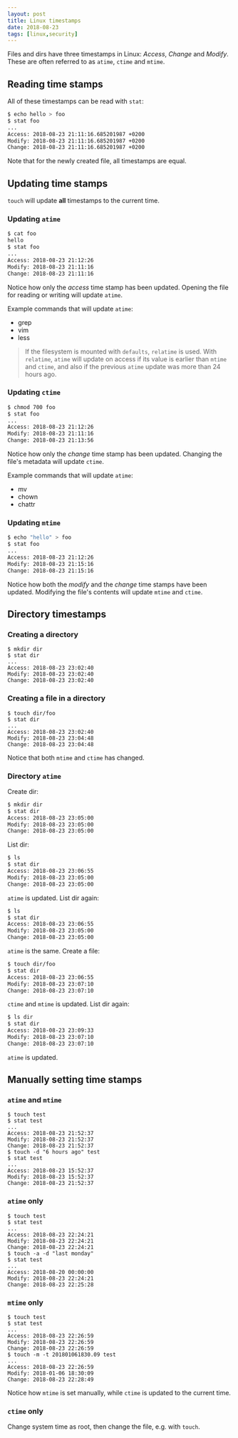 ```yaml
---
layout: post
title: Linux timestamps
date: 2018-08-23
tags: [linux,security]
---
```


Files and dirs have three timestamps in Linux: *Access*, *Change* and *Modify*.
These are often referred to as `atime`, `ctime` and `mtime`.


## Reading time stamps

All of these timestamps can be read with `stat`:

```bash
$ echo hello > foo
$ stat foo
...
Access: 2018-08-23 21:11:16.685201987 +0200
Modify: 2018-08-23 21:11:16.685201987 +0200
Change: 2018-08-23 21:11:16.685201987 +0200
```
Note that for the newly created file, all timestamps are equal.

## Updating time stamps

`touch` will update **all** timestamps to the current time.

### Updating `atime`

```bash
$ cat foo
hello
$ stat foo
...
Access: 2018-08-23 21:12:26
Modify: 2018-08-23 21:11:16
Change: 2018-08-23 21:11:16
```

Notice how only the *access* time stamp has been updated.
Opening the file for reading or writing will update `atime`.

Example commands that will update `atime`:

- grep
- vim
- less

> If the filesystem is mounted with `defaults`, `relatime` is used.
> With `relatime`, `atime` will update on access if its value is earlier than `mtime` and `ctime`, and also if the previous `atime` update was more than 24 hours ago.

### Updating `ctime`

```bash
$ chmod 700 foo
$ stat foo
...
Access: 2018-08-23 21:12:26
Modify: 2018-08-23 21:11:16
Change: 2018-08-23 21:13:56
```

Notice how only the *change* time stamp has been updated.
Changing the file's metadata will update `ctime`.

Example commands that will update `atime`:

- mv
- chown
- chattr

### Updating `mtime`

```bash
$ echo "hello" > foo
$ stat foo
...
Access: 2018-08-23 21:12:26
Modify: 2018-08-23 21:15:16
Change: 2018-08-23 21:15:16
```

Notice how both the *modify* and the *change* time stamps have been updated.
Modifying the file's contents will update `mtime` and `ctime`.

## Directory timestamps

### Creating a directory

```
$ mkdir dir
$ stat dir
...
Access: 2018-08-23 23:02:40
Modify: 2018-08-23 23:02:40
Change: 2018-08-23 23:02:40
```

### Creating a file in a directory

```
$ touch dir/foo
$ stat dir
...
Access: 2018-08-23 23:02:40
Modify: 2018-08-23 23:04:48
Change: 2018-08-23 23:04:48
```

Notice that both `mtime` and `ctime` has changed.

### Directory `atime`

Create dir:

```bash
$ mkdir dir
$ stat dir
Access: 2018-08-23 23:05:00
Modify: 2018-08-23 23:05:00
Change: 2018-08-23 23:05:00
```

List dir:

```bash
$ ls
$ stat dir
Access: 2018-08-23 23:06:55
Modify: 2018-08-23 23:05:00
Change: 2018-08-23 23:05:00
```

`atime` is updated. List dir again:

```bash
$ ls
$ stat dir
Access: 2018-08-23 23:06:55
Modify: 2018-08-23 23:05:00
Change: 2018-08-23 23:05:00
```

`atime` is the same. Create a file:

```bash
$ touch dir/foo
$ stat dir
Access: 2018-08-23 23:06:55
Modify: 2018-08-23 23:07:10
Change: 2018-08-23 23:07:10
```

`ctime` and `mtime` is updated. List dir again:


```bash
$ ls dir
$ stat dir
Access: 2018-08-23 23:09:33
Modify: 2018-08-23 23:07:10
Change: 2018-08-23 23:07:10
```

`atime` is updated.



## Manually setting time stamps

### `atime` and `mtime`

```
$ touch test
$ stat test
...
Access: 2018-08-23 21:52:37
Modify: 2018-08-23 21:52:37
Change: 2018-08-23 21:52:37
$ touch -d "6 hours ago" test
$ stat test
...
Access: 2018-08-23 15:52:37
Modify: 2018-08-23 15:52:37
Change: 2018-08-23 21:52:37
```

### `atime` only

```
$ touch test
$ stat test
...
Access: 2018-08-23 22:24:21
Modify: 2018-08-23 22:24:21
Change: 2018-08-23 22:24:21
$ touch -a -d "last monday"
$ stat test
...
Access: 2018-08-20 00:00:00
Modify: 2018-08-23 22:24:21
Change: 2018-08-23 22:25:28
```

### `mtime` only

```
$ touch test
$ stat test
...
Access: 2018-08-23 22:26:59
Modify: 2018-08-23 22:26:59
Change: 2018-08-23 22:26:59
$ touch -m -t 201801061830.09 test
...
Access: 2018-08-23 22:26:59
Modify: 2018-01-06 18:30:09
Change: 2018-08-23 22:28:49
```

Notice how `mtime` is set manually, while `ctime` is updated to the current time.

### `ctime` only

Change system time as root, then change the file, e.g. with `touch`.
